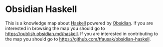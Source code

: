 # Obsidian Haskell

This is a knowledge map about [Haskell](https://www.haskell.org) powered by [Obsidian](https://obsidian.md). If you are interested in browsing the map you should go to <https://publish.obsidian.md/haskell>. If you are interested in contributing to the map you should go to <https://github.com/tfausak/obsidian-haskell>.
